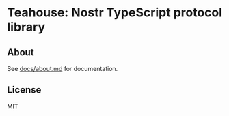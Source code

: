# Teahouse: Nostr TypeScript protocol library

## About

See [docs/about.md](docs/about.md) for documentation.

## License

MIT
